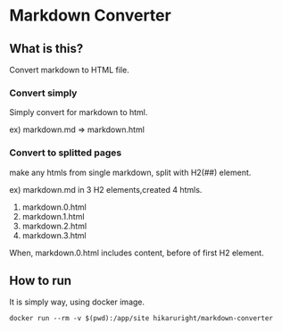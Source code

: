 # Markdown Converter

## What is this?

Convert markdown to HTML file.

### Convert simply

Simply convert for markdown to html.

ex) markdown.md => markdown.html

### Convert to splitted pages

make any htmls from single markdown, split with H2(##) element.

ex) markdown.md in 3 H2 elements,created 4 htmls.

1. markdown.0.html
2. markdown.1.html
3. markdown.2.html
4. markdown.3.html

When, markdown.0.html includes content, before of first H2 element.

## How to run

It is simply way, using docker image.

```shell
docker run --rm -v $(pwd):/app/site hikaruright/markdown-converter
```
